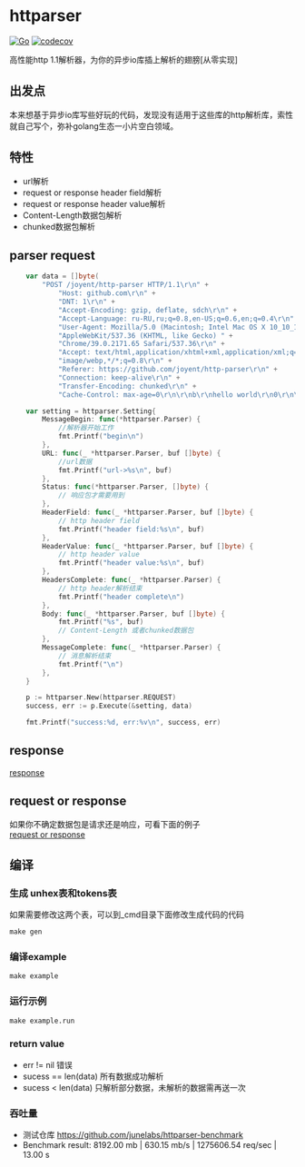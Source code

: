 # httparser
[![Go](https://github.com/antlabs/httparser/workflows/Go/badge.svg)](https://github.com/antlabs/httparser/actions)
[![codecov](https://codecov.io/gh/antlabs/httparser/branch/main/graph/badge.svg)](https://codecov.io/gh/antlabs/httparser)  

高性能http 1.1解析器，为你的异步io库插上解析的翅膀[从零实现]

## 出发点
本来想基于异步io库写些好玩的代码，发现没有适用于这些库的http解析库，索性就自己写个，弥补golang生态一小片空白领域。

## 特性
* url解析
* request or response header field解析
* request or response  header value解析
* Content-Length数据包解析
* chunked数据包解析

## parser request
```go
	var data = []byte(
		"POST /joyent/http-parser HTTP/1.1\r\n" +
			"Host: github.com\r\n" +
			"DNT: 1\r\n" +
			"Accept-Encoding: gzip, deflate, sdch\r\n" +
			"Accept-Language: ru-RU,ru;q=0.8,en-US;q=0.6,en;q=0.4\r\n" +
			"User-Agent: Mozilla/5.0 (Macintosh; Intel Mac OS X 10_10_1) " +
			"AppleWebKit/537.36 (KHTML, like Gecko) " +
			"Chrome/39.0.2171.65 Safari/537.36\r\n" +
			"Accept: text/html,application/xhtml+xml,application/xml;q=0.9," +
			"image/webp,*/*;q=0.8\r\n" +
			"Referer: https://github.com/joyent/http-parser\r\n" +
			"Connection: keep-alive\r\n" +
			"Transfer-Encoding: chunked\r\n" +
			"Cache-Control: max-age=0\r\n\r\nb\r\nhello world\r\n0\r\n\r\n")

	var setting = httparser.Setting{
		MessageBegin: func(*httparser.Parser) {
			//解析器开始工作
			fmt.Printf("begin\n")
		},
		URL: func(_ *httparser.Parser, buf []byte) {
			//url数据
			fmt.Printf("url->%s\n", buf)
		},
		Status: func(*httparser.Parser, []byte) {
			// 响应包才需要用到
		},
		HeaderField: func(_ *httparser.Parser, buf []byte) {
			// http header field
			fmt.Printf("header field:%s\n", buf)
		},
		HeaderValue: func(_ *httparser.Parser, buf []byte) {
			// http header value
			fmt.Printf("header value:%s\n", buf)
		},
		HeadersComplete: func(_ *httparser.Parser) {
			// http header解析结束
			fmt.Printf("header complete\n")
		},
		Body: func(_ *httparser.Parser, buf []byte) {
			fmt.Printf("%s", buf)
			// Content-Length 或者chunked数据包
		},
		MessageComplete: func(_ *httparser.Parser) {
			// 消息解析结束
			fmt.Printf("\n")
		},
	}

	p := httparser.New(httparser.REQUEST)
	success, err := p.Execute(&setting, data)

	fmt.Printf("success:%d, err:%v\n", success, err)
```

## response
[response](./_example/response.go)

## request or response
如果你不确定数据包是请求还是响应，可看下面的例子  
[request or response](./_example/request_or_response.go)


## 编译
### 生成 unhex表和tokens表
如果需要修改这两个表，可以到_cmd目录下面修改生成代码的代码
```Makefile
make gen
```

### 编译example
```Makefile
make example
```
### 运行示例
```Makefile
make example.run
```
### return value
* err != nil 错误
* sucess == len(data) 所有数据成功解析
* sucess < len(data) 只解析部分数据，未解析的数据需再送一次

### 吞吐量
* 测试仓库 https://github.com/junelabs/httparser-benchmark
* Benchmark result: 8192.00 mb | 630.15 mb/s | 1275606.54 req/sec | 13.00 s
